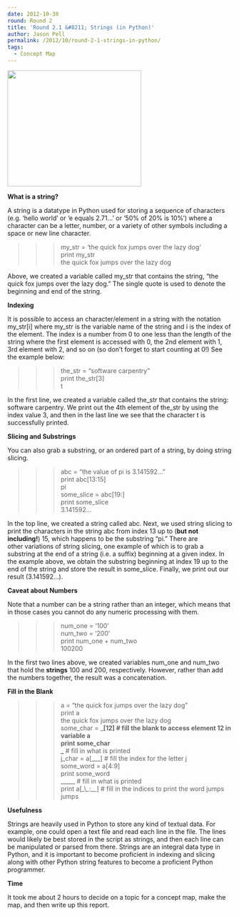 ```yaml
---
date: 2012-10-30
round: Round 2
title: 'Round 2.1 &#8211; Strings (in Python)'
author: Jason Pell
permalink: /2012/10/round-2-1-strings-in-python/
tags:
  - Concept Map
---
```

[<img class="alignnone size-medium wp-image-810" title="String Concept Map" src="http://files.software-carpentry.org/training-course/2012/10/stringconceptmap-300x260.png" alt="" width="300" height="260" />][1]

**What is a string?**

A string is a datatype in Python used for storing a sequence of characters (e.g. &#8216;hello world&#8217; or &#8216;e equals 2.71&#8230;&#8217; or &#8216;50% of 20% is 10%&#8217;) where a character can be a letter, number, or a variety of other symbols including a space or new line character.

>>> my_str = &#8216;the quick fox jumps over the lazy dog&#8217;  
>>> print my_str  
the quick fox jumps over the lazy dog

Above, we created a variable called my_str that contains the string, &#8220;the quick fox jumps over the lazy dog.&#8221; The single quote is used to denote the beginning and end of the string.

**Indexing**

It is possible to access an character/element in a string with the notation my\_str[i] where my\_str is the variable name of the string and i is the index of the element. The index is a number from 0 to one less than the length of the string where the first element is accessed with 0, the 2nd element with 1, 3rd element with 2, and so on (so don&#8217;t forget to start counting at 0!) See the example below:

>>> the_str = &#8220;software carpentry&#8221;  
>>> print the_str[3]  
t

In the first line, we created a variable called the\_str that contains the string: software carpentry. We print out the 4th element of the\_str by using the index value 3, and then in the last line we see that the character t is successfully printed.

**Slicing and Substrings**

You can also grab a substring, or an ordered part of a string, by doing string slicing.

>>> abc = &#8220;the value of pi is 3.141592&#8230;&#8221;  
>>> print abc[13:15]  
pi  
>>> some_slice = abc[19:]  
>>> print some_slice  
3.141592&#8230;

In the top line, we created a string called abc. Next, we used string slicing to print the characters in the string abc from index 13 up to (**but not including!**) 15, which happens to be the substring &#8220;pi.&#8221; There are other variations of string slicing, one example of which is to grab a substring at the end of a string (i.e. a suffix) beginning at a given index. In the example above, we obtain the substring beginning at index 19 up to the end of the string and store the result in some_slice. Finally, we print out our result (3.141592&#8230;).

**Caveat about Numbers**

Note that a number can be a string rather than an integer, which means that in those cases you cannot do any numeric processing with them.

>>> num_one = &#8216;100&#8217;  
>>> num_two = &#8216;200&#8217;  
>>> print num\_one + num\_two  
100200

In the first two lines above, we created variables num\_one and num\_two that hold the **strings** 100 and 200, respectively. However, rather than add the numbers together, the result was a concatenation.

**Fill in the Blank**

>>> a = &#8220;the quick fox jumps over the lazy dog&#8221;  
>>> print a  
the quick fox jumps over the lazy dog  
>>> some\_char = \___[12] # fill the blank to access element 12 in variable a  
>>> print some_char  
\___ # fill in what is printed  
>>> j\_char = a[\___] # fill the index for the letter j  
>>> some_word = a[4:9]  
>>> print some_word  
\_____ # fill in what is printed  
>>> print a[\_\\_\_:\_\__] # fill in the indices to print the word jumps  
jumps

**Usefulness**

Strings are heavily used in Python to store any kind of textual data. For example, one could open a text file and read each line in the file. The lines would likely be best stored in the script as strings, and then each line can be manipulated or parsed from there. Strings are an integral data type in Python, and it is important to become proficient in indexing and slicing along with other Python string features to become a proficient Python programmer.

**Time**

It took me about 2 hours to decide on a topic for a concept map, make the map, and then write up this report.

 [1]: http://files.software-carpentry.org/training-course/2012/10/stringconceptmap.png
